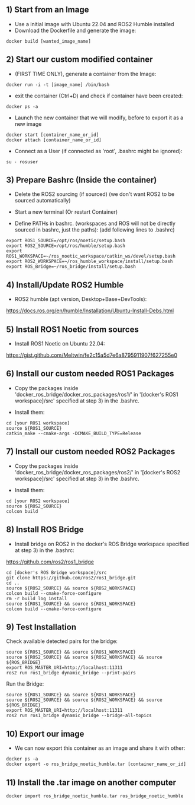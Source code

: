 ## 1) Start from an Image


- Use a initial image with Ubuntu 22.04 and ROS2 Humble installed
- Download the Dockerfile and generate the image:
```
docker build [wanted_image_name]
```

## 2) Start our custom modified container

- (FIRST TIME ONLY), generate a container from the Image:
```
docker run -i -t [image_name] /bin/bash
```
- exit the container (Ctrl+D) and check if container have been created:
```
docker ps -a
```
- Launch the new container that we will modify, before to export it as a new image
```
docker start [container_name_or_id]
docker attach [container_name_or_id]
```
- Connect as a User (if connected as 'root', .bashrc might be ignored):
```
su - rosuser
```

## 3) Prepare Bashrc (Inside the container)

* Delete the ROS2 sourcing (if sourced) (we don't want ROS2 to be sourced automatically)
* Start a new terminal (Or restart Container)

* Define PATHs in bashrc. (workspaces and ROS will not be directly sourced in bashrc, just the paths):
(add following lines to .bashrc)

```
export ROS1_SOURCE=/opt/ros/noetic/setup.bash
export ROS2_SOURCE=/opt/ros/humble/setup.bash 
export ROS1_WORKSPACE=~/ros_noetic_workspace/catkin_ws/devel/setup.bash
export ROS2_WORKSPACE=~/ros_humble_workspace/install/setup.bash
export ROS_Bridge=~/ros_bridge/install/setup.bash
```

## 4) Install/Update ROS2 Humble

* ROS2 humble (apt version, Desktop+Base+DevTools):

https://docs.ros.org/en/humble/Installation/Ubuntu-Install-Debs.html

## 5) Install ROS1 Noetic from sources

* Install ROS1 Noetic on Ubuntu 22.04:

https://gist.github.com/Meltwin/fe2c15a5d7e6a8795911907f627255e0

## 6) Install our custom needed ROS1 Packages

* Copy the packages inside 'docker_ros_bridge/docker_ros_packages/ros1/' in '[docker's ROS1 workspace]/src' specified at step 3) in the .bashrc.

* Install them:
```
cd [your ROS1 workspace]
source ${ROS1_SOURCE}
catkin_make --cmake-args -DCMAKE_BUILD_TYPE=Release
```

## 7) Install our custom needed ROS2 Packages

* Copy the packages inside 'docker_ros_bridge/docker_ros_packages/ros2/' in '[docker's ROS2 workspace]/src' specified at step 3) in the .bashrc.

* Install them:
```
cd [your ROS2 workspace]
source ${ROS2_SOURCE}
colcon build
```

## 8) Install ROS Bridge

* Install bridge on ROS2 in the docker's ROS Bridge workspace specified at step 3) in the .bashrc:

https://github.com/ros2/ros1_bridge

```
cd [docker's ROS Bridge workspace]/src
git clone https://github.com/ros2/ros1_bridge.git
cd ..
source ${ROS2_SOURCE} && source ${ROS2_WORKSPACE}
colcon build --cmake-force-configure
rm -r build log install
source ${ROS1_SOURCE} && source ${ROS1_WORKSPACE}
colcon build --cmake-force-configure
```

## 9) Test Installation

Check available detected pairs for the bridge:
```
source ${ROS1_SOURCE} && source ${ROS1_WORKSPACE}
source ${ROS2_SOURCE} && source ${ROS2_WORKSPACE} && source ${ROS_BRIDGE}
export ROS_MASTER_URI=http://localhost:11311
ros2 run ros1_bridge dynamic_bridge --print-pairs
```

Run the Bridge:
```
source ${ROS1_SOURCE} && source ${ROS1_WORKSPACE}
source ${ROS2_SOURCE} && source ${ROS2_WORKSPACE} && source ${ROS_BRIDGE}
export ROS_MASTER_URI=http://localhost:11311
ros2 run ros1_bridge dynamic_bridge --bridge-all-topics
```

## 10) Export our image

* We can now export this container as an image and share it with other:
```
docker ps -a
docker export -o ros_bridge_noetic_humble.tar [container_name_or_id]
```

## 11) Install the .tar image on another computer
```
docker import ros_bridge_noetic_humble.tar ros_bridge_noetic_humble
```
